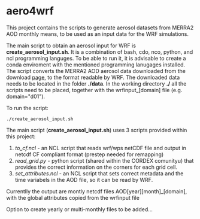# aero4wrf

This  project contains the scripts to generate aerosol datasets from MERRA2 AOD monthly means, to be used as an input data for the WRF simulations.

The main script to obtain an aerosol input for WRF is **create_aerosol_input.sh**. It is a combination of bash, cdo, nco, python, and ncl programming languges. To be able to run it, it is advisable to create a conda enviroment with the mentioned programming lanugages installed. The script converts the MERRA2 AOD aerosol data downloaded from the download [page](https://b2share.fz-juelich.de/records/?community=a140d3f3-0117-4665-9945-4c7fcb9afb51&sort=mostrecent&page=1&size=10), to the format readable by WRF. The downloaded data needs to be located in the folder **./data**. In the working directory **./** all the scripts need to be placed, together with the wrfinput_[domain] file (e.g. domain="d01").

To run the script:
	                    
    ./create_aerosol_input.sh
	
The main script (**create_aerosol_input.sh**) uses 3 scripts provided within this project:
1. _to_cf.ncl_  - an NCL script that reads wrf/wps netCDF file and output in netcdf CF compliant format (prestep needed for remapping)
2. _read_grid.py_  - python script (shared within the CORDEX comunityu) that provides the correct information on the corners for each grid cell.
3. _set_attributes.ncl_  - an NCL script that sets correct metadata and the time variabels in the AOD file, so it can be read by WRF.

Currentlly the output are montly netcdf files AOD[year][month]_[domain], with the global attributes copied from the wrfinput file


Option to create yearly or multi-monthly files to be added... 
